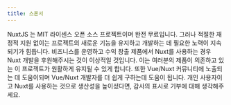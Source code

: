 ```yaml
---
title: 스폰서
---
```

NuxtJS 는 MIT 라이센스 오픈 소스 프로젝트이며 완전 무료입니다.
그러나 적절한 재정적 지원 없이는 프로젝트의 새로운 기능을 유지하고 개발하는 데 필요한 노력이 지속되기가 힘듭니다.
비즈니스를 운영하고 수익 창출 제품에서 Nuxt를 사용하는 경우 Nuxt 개발을 후원해주시는 것이 이상적일 것입니다. 이는 여러분의 제품이 의존하고 있는 이 프로젝트가 원활하게 유지될 수 있게 합니다. 또한 Vue/Nuxt 커뮤니티에 노출되는 데 도움이되며 Vue/Nuxt 개발자를 더 쉽게 구하는데 도움이 됩니다.
개인 사용자이고 Nuxt를 사용하는 것으로 생산성을 높이셨다면, 감사의 표시로 기부에 대해 생각해주세요.